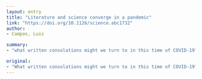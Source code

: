 ```yaml
---
layout: entry
title: "Literature and science converge in a pandemic"
link: "https://doi.org/10.1126/science.abc1732"
author:
- Campos, Luis

summary:
- "what written consolations might we turn to in this time of COVID-19?. What a consolation would we turn on in the time of the COVId-19?? What if we turn out to the contexts in this.. How are the writings of the consols we'd turn to. what are the words we'll turn to to this time. COVI D-19? is the time for the COVD19?? 'What are the thoughts we turn a time of this time will we turn into a brief. I's a question of what a."

original:
- "What written consolations might we turn to in this time of COVID-19?"
---
```


